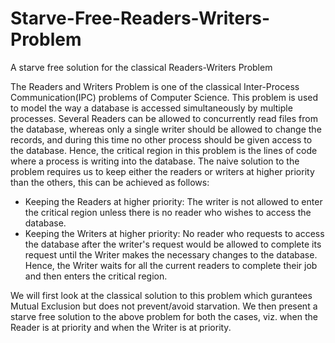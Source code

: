 # Starve-Free-Readers-Writers-Problem
A starve free solution for the classical Readers-Writers Problem

The Readers and Writers Problem is one of the classical Inter-Process Communication(IPC) problems of Computer Science. This problem is used to model the way a database is accessed simultaneously by multiple processes.
Several Readers can be allowed to concurrently read files from the database, whereas only a single writer should be allowed to change the records, and during this time no other process should be given access to the database. Hence, the critical region in this problem is the lines of code where a process is writing into the database.
The naive solution to the problem requires us to keep either the readers or writers at higher priority than the others, this can be achieved as follows:
* Keeping the Readers at higher priority: The writer is not allowed to enter the critical region unless there is no reader who wishes to access the database.
* Keeping the Writers at higher priority: No reader who requests to access the database after the writer's request would be allowed to complete its request until the Writer makes the necessary changes to the database. Hence, the Writer waits for all the current readers to complete their job and then enters the critical region.  

We will first look at the classical solution to this problem which gurantees Mutual Exclusion but does not prevent/avoid starvation. We then present a starve free solution to the above problem for both the cases, viz. when the Reader is at priority and when the Writer is at priority.
